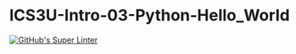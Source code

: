 # ICS3U-Intro-03-Python-Hello_World

[![GitHub's Super Linter](https://github.com/dbcalitis/ICS3U-Intro-03-Python-Hello_World/workflows/GitHub's%20Super%20Linter/badge.svg)](https://github.com/dbcalitis/ICS3U-Intro-03-Python-Hello_World/actions)
